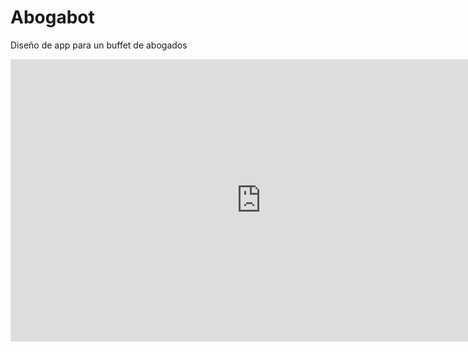 # Abogabot
Diseño de app para un buffet de abogados

<iframe style="border: 1px solid rgba(0, 0, 0, 0.1);" width="800" height="450" src="https://www.figma.com/embed?embed_host=share&url=https%3A%2F%2Fwww.figma.com%2Ffile%2FGSPzr9Z49IjdvL21F13HKx%2FABOGABOT%3Ft%3DgpDMZfWjpnuSWUv2-1" allowfullscreen></iframe>
